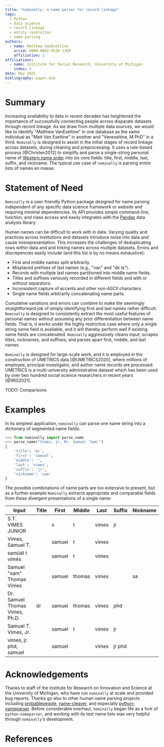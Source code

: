 ```yaml
---
title: "nominally: a name parser for record linkage"
tags:
  - Python
  - data science
  - record linkage
  - entity resolution
  - name parsing
authors:
  - name: Matthew VanEseltine
    orcid: 0000-0002-9520-1360
    affiliation: 1
affiliations:
  - name: Institute for Social Research, University of Michigan
    index: 1
date: May 2021
bibliography: paper.bib
---
```


# Summary

Increasing availability to data in recent decades has heightened the importance
of successfully connecting people across disparate datasets through record linkage.
As we draw from multiple data sources, we would like to identify
"Matthew VanEseltine" in one database
as the same individual as "Matt Van Eseltine" in another
and "Vaneseltine, M PhD" in a third.
`Nominally` is designed to assist in the initial stages of record linkage across datasets,
during cleaning and preprocessing.
It uses a rule-based process [@Christen2012]
to simplify and parse a single-string personal name of
[Western name order](https://en.wikipedia.org/wiki/Personal_name#Name_order)
into six core fields: title, first, middle, last, suffix, and nickname.
The typical use case of `nominally` is parsing entire lists of names en masse.

# Statement of Need

`Nominally` is a user-friendly Python package designed for name parsing
independent of any specific data science framework or website
and requiring minimal dependencies.
Its API provides simple command-line, function, and class access
and easily integrates with the [Pandas](https://pandas.pydata.org/) data analysis library.

Human names can be difficult to work with in data.
Varying quality and practices across institutions and datasets introduce noise
into data and cause misrepresentation. This increases the challenges of
deduplicating rows within data and and linking names across multiple datasets.
Errors and discrepencies easily include (and this list is by no means exhaustive):

- First and middle names split arbitrarily.
- Misplaced prefixes of last names (e.g., "van" and "de la").
- Records with multiple last names partitioned into middle name fields.
- Titles and suffixes variously recorded in different fields and with or without separators.
- Inconsistent capture of accents and other non-ASCII characters.
- Single name fields arbitrarily concatenating name parts.

Cumulative variations and errors can combine to make
the seemingly straightforward job of simply identifying first and last names rather difficult.
`Nominally` is designed to consistently extract the most useful features of personal names
without assuming any prior differentiation between name fields.
That is, it works under the highly restrictive case where only a single string name field is available,
and it will thereby perform well if existing name fields are concatenated.
`Nominally` aggressively cleans input;
scrapes titles, nicknames, and suffixes;
and parses apart first, middle, and last names.

`Nominally` is designed for large-scale work, and it is employed in the construction of UMETRICS data [@UMETRICS2020], where millions of employee, principal investigator, and author name records are processed. UMETRICS is a multi-university administrative dataset which has been used by over two hundred social science researchers in recent years [@IRIS2021].

TODO: Comparisons

# Examples

In its simplest application, `nominally` can parse one name string into a dictionary of segmented name fields:

```python
>>> from nominally import parse_name
>>> parse_name("Vimes, jr, Mr. Samuel 'Sam'")
{
    'title': 'mr',
    'first': 'samuel',
    'middle': '',
    'last': 'vimes',
    'suffix': 'jr',
    'nickname': 'sam'
}
```

The possible combinations of name parts are too extensive to present,
but as a further example `Nominally` extracts appropriate and comparable fields
from these divergent presentations of a single name:

| Input                          | Title | First  | Middle | Last  | Suffix | Nickname |
| ------------------------------ | ----- | ------ | ------ | ----- | ------ | -------- |
| S.T. VIMES JUNIOR              |       | s      | t      | vimes | jr     |
| Vimes, Samuel T.               |       | samuel | t      | vimes |        |
| samüél t vimés                 |       | samuel | t      | vimes |        |
| Samuel "sam" Thomas Vimes      |       | samuel | thomas | vimes |        | sa       |
| Dr. Samuel Thomas Vimes, Ph.D. | dr    | samuel | thomas | vimes | phd    |
| Samuel T. Vimes, Jr.           |       | samuel | t      | vimes | jr     |
| vimes, jr. phd, samuel         |       | samuel |        | vimes | jr phd |

# Acknowledgements

Thanks to staff of the Institute for Research on Innovation and Science at the University of Michigan,
who have run `nominally` at scale and provided bug reports.
Thanks go also to other human name parsing projects including
[probablepeople](https://github.com/datamade/probablepeople),
[name-cleaver](https://github.com/sunlightlabs/name-cleaver),
and especially [python-nameparser](https://github.com/derek73/python-nameparser).
Before considerable overhaul, `nominally` began life as a fork of `python-nameparser`,
and working with its test name lists was very helpful through `nominally`'s development.

# References

